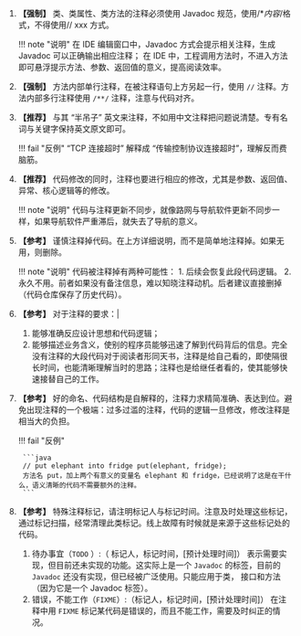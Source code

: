 
1. **【强制】**  类、类属性、类方法的注释必须使用 Javadoc 规范，使用/**内容*/格式，不得使用// xxx 方式。

    !!! note "说明"
        在 IDE 编辑窗口中，Javadoc 方式会提示相关注释，生成 Javadoc 可以正确输出相应注释；
        在 IDE 中，工程调用方法时，不进入方法即可悬浮提示方法、参数、返回值的意义，提高阅读效率。

1. **【强制】**  方法内部单行注释，在被注释语句上方另起一行，使用 `//` 注释。方法内部多行注释使用 `/**/` 注释，注意与代码对齐。

1. **【推荐】** 与其 “半吊子” 英文来注释，不如用中文注释把问题说清楚。专有名词与关键字保持英文原文即可。

    !!! fail "反例"
        “TCP 连接超时” 解释成 “传输控制协议连接超时”，理解反而费脑筋。

1. **【推荐】** 代码修改的同时，注释也要进行相应的修改，尤其是参数、返回值、异常、核心逻辑等的修改。

    !!! note "说明"
        代码与注释更新不同步，就像路网与导航软件更新不同步一样，如果导航软件严重滞后，就失去了导航的意义。

1. **【参考】** 谨慎注释掉代码。在上方详细说明，而不是简单地注释掉。如果无用，则删除。

    !!! note "说明"
        代码被注释掉有两种可能性：
             1. 后续会恢复此段代码逻辑。
             2. 永久不用。前者如果没有备注信息，难以知晓注释动机。后者建议直接删掉（代码仓库保存了历史代码）。

1. **【参考】** 对于注释的要求：|

     1. 能够准确反应设计思想和代码逻辑；
     2. 能够描述业务含义，使别的程序员能够迅速了解到代码背后的信息。完全没有注释的大段代码对于阅读者形同天书，注释是给自己看的，即使隔很长时间，也能清晰理解当时的思路；注释也是给继任者看的，使其能够快速接替自己的工作。

1. **【参考】** 好的命名、代码结构是自解释的，注释力求精简准确、表达到位。避免出现注释的一个极端：过多过滥的注释，代码的逻辑一旦修改，修改注释是相当大的负担。

    !!! fail "反例"

        ```java
        // put elephant into fridge put(elephant, fridge);
        方法名 put，加上两个有意义的变量名 elephant 和 fridge，已经说明了这是在干什么，语义清晰的代码不需要额外的注释。
        ```

1. **【参考】** 特殊注释标记，请注明标记人与标记时间。注意及时处理这些标记，通过标记扫描，经常清理此类标记。线上故障有时候就是来源于这些标记处的代码。

     1. 待办事宜（`TODO` ）:（ 标记人，标记时间，[预计处理时间]）
    表示需要实现，但目前还未实现的功能。这实际上是一个 `Javadoc` 的标签，目前的 `Javadoc` 还没有实现，但已经被广泛使用。只能应用于类，
    接口和方法（因为它是一个 Javadoc 标签）。  
     2. 错误，不能工作（`FIXME`）:（标记人，标记时间，[预计处理时间]）
    在注释中用 `FIXME` 标记某代码是错误的，而且不能工作，需要及时纠正的情况。
